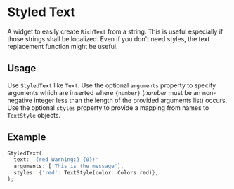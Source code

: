 Styled Text
===========

A widget to easily create `RichText` from a string. This is useful especially if those strings shall be localized. Even if you don't need styles, the text replacement function might be useful.

Usage
-----

Use `StyledText` like `Text`. Use the optional `arguments` property to specify arguments which are inserted where `{number}` (_number_ must be an non-negative integer less than the length of the provided arguments list) occurs. Use the optional `styles` property to provide a mapping from names to `TextStyle` objects.

Example
-------

```dart
StyledText(
  text: '{red Warning:} {0}!'
  arguments: ['This is the message'],
  styles: {'red': TextStyle(color: Colors.red)},
);
```
